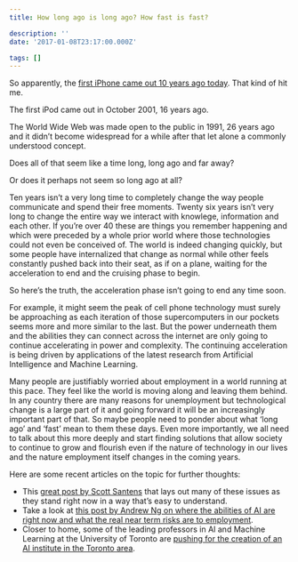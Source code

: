 ```yaml
---
title: How long ago is long ago? How fast is fast?

description: ''
date: '2017-01-08T23:17:00.000Z'

tags: []
---
```


So apparently, the [first iPhone came out 10 years ago today](http://www.ctvnews.ca/sci-tech/10-years-ago-steve-jobs-presented-apple-s-first-iphone-1.3232137). That kind of hit me.  

The first iPod came out in October 2001, 16 years ago.  

The World Wide Web was made open to the public in 1991, 26 years ago and it didn’t become widespread for a while after that let alone a commonly understood concept.  

Does all of that seem like a time long, long ago and far away?  

Or does it perhaps not seem so long ago at all?  

Ten years isn’t a very long time to completely change the way people communicate and spend their free moments. Twenty six years isn’t very long to change the entire way we interact with knowlege, information and each other. If you’re over 40 these are things you remember happening and which were preceded by a whole prior world where those technologies could not even be conceived of. The world is indeed changing quickly, but some people have internalized that change as normal while other feels constantly pushed back into their seat, as if on a plane, waiting for the acceleration to end and the cruising phase to begin.  

So here’s the truth, the acceleration phase isn’t going to end any time soon.  

For example, it might seem the peak of cell phone technology must surely be approaching as each iteration of those supercomputers in our pockets seems more and more similar to the last. But the power underneath them and the abilities they can connect across the internet are only going to continue accelerating in power and complexity. The continuing acceleration is being driven by applications of the latest research from Artificial Intelligence and Machine Learning.  

Many people are justifiably worried about employment in a world running at this pace. They feel like the world is moving along and leaving them behind. In any country there are many reasons for unemployment but technological change is a large part of it and going forward it will be an increasingly important part of that. So maybe people need to ponder about what ‘long ago’ and ‘fast’ mean to them these days. Even more importantly, we all need to talk about this more deeply and start finding solutions that allow society to continue to grow and flourish even if the nature of technology in our lives and the nature employment itself changes in the coming years.  

Here are some recent articles on the topic for further thoughts:

*   This [great post by Scott Santens](https://medium.com/basic-income/deep-learning-is-going-to-teach-us-all-the-lesson-of-our-lives-jobs-are-for-machines-7c6442e37a49#.lspt2bely) that lays out many of these issues as they stand right now in a way that’s easy to understand.
*   Take a look at [this post by Andrew Ng on where the abilities of AI are right now and what the real near term risks are to employment](https://hbr.org/2016/11/what-artificial-intelligence-can-and-cant-do-right-now).
*   Closer to home, some of the leading professors in AI and Machine Learning at the University of Toronto are [pushing for the creation of an AI institute in the Toronto area](http://www.theglobeandmail.com/report-on-business/rob-commentary/artificial-intelligence-is-the-future-and-canada-must-seize-it/article33532668/).
